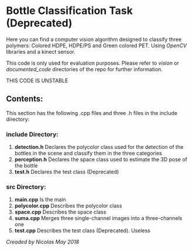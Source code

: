 # Bottle Classification Task (Deprecated)
Here you can find a computer vision algorithm designed to classify three polymers: Colored HDPE, HDPE/PS and Green colored PET. Using *OpenCV* libraries and a kinect sensor. 

This code is only used for evaluation purposes. Please refer to *vision* or *documented_code* directories of the repo for further information.

THIS CODE IS UNSTABLE

## Contents:
This section has the following .cpp files and three .h files in the include directory:
### include Directory:
1. **detection.h** Declares the polycolor class used for the detection of the bottles in the scene and classify them in the three categories
2. **perception.h** Declares the space class used to estimate the 3D pose of the bottle
3. **test.h** Declares the test class (Deprecated)
### src Directory:
1. **main.cpp** Is the main
2. **polycolor.cpp** Describes the polycolor class
3. **space.cpp** Describes the space class
4. **suma.cpp** Merges three single-channel images into a three-channels one
5. **test.cpp** Describes the test class (Deprecated). Useless

*Creaded by Nicolas May 2018*
